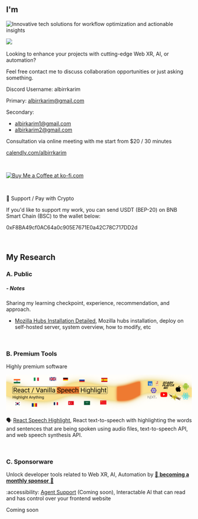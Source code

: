 ## I'm

<img width="2112" height="586" alt="Innovative tech solutions for workflow optimization and actionable insights" src="https://github.com/user-attachments/assets/92e9d881-cd34-4f95-9c95-58b7ecdfaaec" />


![](https://hit.yhype.me/github/profile?account_id=29292018)

Looking to enhance your projects with cutting-edge Web XR, AI, or automation? 

Feel free contact me to discuss collaboration opportunities or just asking something. 

Discord Username: albirrkarim

Primary: albirrkarim@gmail.com

Secondary: 
- albirkarim1@gmail.com
- albirkarim2@gmail.com

Consultation via online meeting with me start from $20 / 30 minutes

[calendly.com/albirrkarim](https://calendly.com/albirrkarim)

<br/>

<a href='https://ko-fi.com/Q5Q0BC92X' target='_blank'><img height='36' style='border:0px;height:36px;' src='https://storage.ko-fi.com/cdn/kofi2.png?v=6' border='0' alt='Buy Me a Coffee at ko-fi.com' /></a>

<br/>

💖 Support / Pay with Crypto

If you'd like to support my work, you can send USDT (BEP-20) on BNB Smart Chain (BSC) to the wallet below:

0xF8BA49cf0AC64a0c905E7671E0a42C78C717DD2d

<br/>

## My Research

### A. Public

##### - Notes

Sharing my learning checkpoint, experience, recommendation, and approach.

- [Mozilla Hubs Installation Detailed](https://github.com/albirrkarim/mozilla-hubs-installation-detailed), Mozilla hubs installation, deploy on self-hosted server, system overview, how to modify, etc

<!--

- [How to Maintenance Server](https://github.com/albirrkarim/how-to-maintenance-server), My personal journal about server maintenance

- [How to make trusted web activity (simplified)](https://github.com/albirrkarim/twa-simplified), TWA is something like web view, but it's better than web view, here simple docs you can follow when you are not android developer (you are web dev)

-->

<!-- 
:bookmark_tabs: [Simple Laravel Tutorial](https://github.com/albirrkarim/simple-laravel-tutorial), About installing on local and laravel + nginx on server
-->

<!-- 

##### - NPM Package
:rainbow: [Dynamic Background Gradient](https://github.com/albirrkarim/dynamic-background-gradient), Dynamic background gradient based on image with javascript
:keyboard: [React Phonetic Transcription](https://github.com/albirrkarim/react-phonetic-transcription), Phonetic transcription tools with react js for input, outputting, etc
-->

<br/>

<!-- 
### B. My Recommendation

:book: [My Device Recommendation For Software Engineer](https://github.com/albirrkarim/best-devices-for-software-engineer), Best laptop, tablet, smartphone, and devices for software engineer (Web developer, AI, Web XR)


<br/>

### C. Future Project

Some interesting projects that I want to do.

:accessibility: [React GPT Web Guide](https://github.com/albirrkarim/react-gpt-web-guide-docs) (Beta) (Pending), Imagine you have an AI that can act as a guide in your website. Can be used as AI Web Accessibility, Web Metaverse NPC, Conversational AI, etc.

-->

### B. Premium Tools

Highly premium software

[![Text To Speech Javascript](https://raw.githubusercontent.com/albirrkarim/react-speech-highlight-demo/main/img/banner.png)](https://github.com/albirrkarim/react-speech-highlight-demo)

:speaking_head: [React Speech Highlight](https://github.com/albirrkarim/react-speech-highlight-demo), React text-to-speech with highlighting the words and sentences that are being spoken using audio files, text-to-speech API, and web speech synthesis API.

<br/>

### C. Sponsorware

Unlock developer tools related to Web XR, AI, Automation by [🌟 **becoming a monthly sponsor** 🌟](https://github.com/sponsors/albirrkarim)

<!-- 

[![Agent Support](https://raw.githubusercontent.com/albirrkarim/react-gpt-web-guide-docs/main/img/banner.png)](https://github.com/albirrkarim/react-gpt-web-guide-docs)

-->

:accessibility: [Agent Support](https://github.com/albirrkarim/react-gpt-web-guide-docs) (Coming soon), Interactable AI that can read and has control over your frontend website

Coming soon


<!--

:dart: [Auto Quality Assurance](https://github.com/albirrkarim/auto-quality-assurance-demo) - Something that makes sure your web 100% quality, deep dead link check, interaction brute forcer, no need to write test code /test case, real browser runtime test, gets quality report, get confidence to submit your website to google webmaster / your user, it just works it just good **with just one terminal command**.

[![Laravel React Starter Kit PRO Kit](https://github.com/albirrkarim/laravel-react-starter-kit-pro/blob/main/img/banner.png)](https://github.com/albirrkarim/laravel-react-starter-kit-pro)

:star: [Laravel React Starter Kit PRO](https://github.com/albirrkarim/laravel-react-starter-kit-pro) (Beta) (Pending), A solid and efficient project foundation for laravel and react full stack development. -->

<!--

[![Product Rank Tracker](https://github.com/albirrkarim/albirrkarim/assets/29292018/baa5d2df-6c6d-405d-8ca3-d9e0759152c9)](https://github.com/albirrkarim/product-rank-tracker)

:link: [Product Rank Tracker](https://github.com/albirrkarim/product-rank-tracker) This simple custom program tracks your product ranking in Google, with product link and listed keywords you want to target (watch) no server is required, just with your PC.

 :studio_microphone: [React Voice Recorder PRO](https://github.com/albirrkarim/react-voice-recorder-pro-demo), Features: Automatically remove silence time when recording, smooth cut.

:hammer_and_wrench: [Hubs Kit](https://github.com/albirrkarim/hubs-kit), Laravel integration & material UI react component tool kit for customizing mozilla hubs

:book: [My Web Notes](https://github.com/albirrkarim/my-web-notes), My notes about web development -->

<!--
### Private

I don't share this

<details>
  <summary>Show more</summary>

:seedling: [My Research on Artificial Intelligence](https://github.com/albirrkarim/my-research-on-artificial-intelligence), My thesis projects, personal notes, overview, documentation.
 
:shopping_cart: [Mozilla Hubs Custom Features](https://github.com/albirrkarim/mozilla-hubs-custom-features), List of customizations I made, im not selling this

:page_facing_up: [Mozilla Hubs Optimization](https://github.com/albirrkarim/mozilla-hubs-optimization), Optimize production build, memory efficiency, usage simulation, etc on self-hosted server
  
 :rocket: [State of The Art in Web Development](https://github.com/albirrkarim/web-sota), Latest development tools & methods, yearly trends
</details>

-->

<!-- 

## Support me

Thanks a lot for your support.
 
<a href='https://ko-fi.com/Q5Q0BC92X' target='_blank'><img height='36' style='border:0px;height:36px;' src='https://cdn.ko-fi.com/cdn/kofi3.png?v=3' border='0' alt='Buy Me a Coffee at ko-fi.com' /></a>

<a href="https://trakteer.id/albirrkarim" target="_blank"><img id="wse-buttons-preview" src="https://cdn.trakteer.id/images/embed/trbtn-red-2.png" height="40" style="border:0px;height:40px;" alt="Trakteer Saya"></a>

<a href="https://github.com/sponsors/albirrkarim" title="Github Sponsors">
    <img src="https://github.com/albirrkarim/laravel-react-starter-kit-pro/assets/29292018/00e008ed-8d31-4b4c-a54d-a53ac62d9f91" width="350em">
</a>

-->

<!--
<a href='https://paypal.me/AlbirrKarim' target='_blank'><img height='36' style='border:0px;height:36px;' src='https://user-images.githubusercontent.com/29292018/186840848-65e25ff9-47e2-424b-bfa0-4ca5d027b346.png' border='0' alt='Donate via paypal' /></a>
 -->
